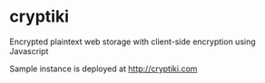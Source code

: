 # cryptiki
Encrypted plaintext web storage with client-side encryption using Javascript

Sample instance is deployed at http://cryptiki.com
